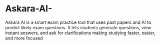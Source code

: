 # Askara-AI-
Askara AI is a smart exam practice tool that uses past papers and AI to predict likely exam questions. It lets students generate questions, view instant answers, and ask for clarifications making studying faster, easier, and more focused
